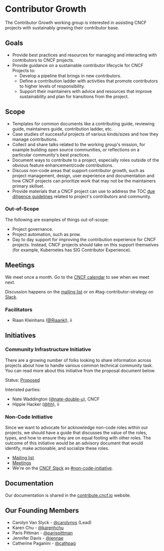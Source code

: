 # Contributor Growth

The Contributor Growth working group is interested in assisting CNCF projects
with sustainably growing their contributor base.

## Goals

* Provide best practices and resources for managing and interacting with
  contributors to CNCF projects.
* Provide guidance on a sustainable contributor lifecycle for CNCF Projects to:
  * Develop a pipeline that brings in new contributors.
  * Define a contribution ladder with activities that promote contributors to
    higher levels of responsibility.
  * Support their maintainers with advice and resources that improve sustainability
    and plan for transitions from the project.

## Scope

* Templates for common documents like a contributing guide, reviewing guide,
  maintainers guide, contribution ladder, etc.
* Case studies of successful projects of various kinds/sizes and how they manage
  contributions.
* Collect and share talks related to the working group's mission, for example
  building open source communities, or reflections on a particular community's
  best practices.
* Document ways to contribute to a project, especially roles outside of the
  obvious feature enhancement/code contributions.
* Discuss non-code areas that support contributor growth, such as project
  management, design, user experience and documentation and how CNCF projects
  can prioritize work that may not be the maintainers primary skillset.
* Provide materials that a CNCF project can use to address the TOC [due
  diligence guidelines] related to project's contributors and community.

[due diligence guidelines]: https://github.com/cncf/toc/blob/master/process/due-diligence-guidelines.md#project

### Out-of-Scope

The following are examples of things out-of-scope:

* Project governance.
* Project automation, such as prow.
* Day to day support for improving the contribution experience for CNCF projects. Instead, CNCF projects should take on this support themselves (for
  example, Kubernetes has SIG Contributor Experience).

## Meetings

We meet once a month.
Go to the [CNCF calendar] to see when we meet next.

Discussion happens on the [mailing list] or on #tag-contributor-strategy on [Slack].

[mailing list]: https://lists.cncf.io/g/cncf-tag-contributor-strategy
[Slack]: https://slack.cncf.io/
[CNCF calendar]:(https://tockify.com/cncf.public.events/monthly?search=Contributor+Growth+WG)

### Facilitators

* Riaan Kleinhans ([@Riaankl](https://github.com/Riaankl)), ii

## Initiatives

### Community Infrastructure Initiative

There are a growing number of folks looking to share information across projects about how to handle various common technical community task.
You can read more about this initiative from the proposal document below.

Status: [Proposed](https://hackmd.io/mmPVK1PCQD2swm1GrzB0NQ)

Interisted parties:

* Nate Waddington ([@nate-double-u](https://github.com/nate-double-u)), CNCF
* Hippie Hacker ([@hh](https://github.com/hh)), ii

### Non-Code Initiative

Since we want to advocate for acknowledge non-code roles within our projects, we should have a guide that discusses the value of the roles, types, and how to ensure they are on equal footing with other roles. The outcome of this initiative would be an advisory document that would identify, make actionable, and socialize these roles.

* [Mailing list](https://groups.google.com/u/0/g/cncf-non-code/)
* [Meetings](https://tockify.com/cncf.public.events/monthly?search=non-code)
* We're on the [CNCF Slack](https://communityinviter.com/apps/cloud-native/cncf) as [#non-code-initiative](https://cloud-native.slack.com/archives/C066CMV2P6C).

## Documentation

Our documentation is shared in the [contribute.cncf.io] website.

[contribute.cncf.io]: https://contribute.cncf.io/

## Our Founding Members

* Carolyn Van Slyck - [@carolynvs](https://github.com/carolynvs) (Lead)
* Karen Chu - [@karenhchu](https://github.com/karenhchu)
* Paris Pittman - [@parispittman](https://github.com/parispittman)
* Jennifer Davis - [@iennae](https://github.com/iennae)
* Catherine Paganini - [@cathpag](https://github.com/CathPag)
